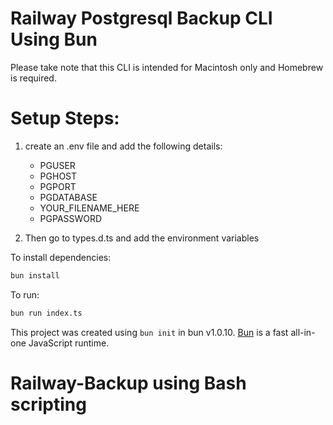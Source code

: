 # Railway Postgresql Backup CLI Using Bun
 Please take note that this CLI is intended for Macintosh only and Homebrew is required.

 # Setup Steps: 
1. create an .env file and add the following details:
    - PGUSER
    - PGHOST
    - PGPORT
    - PGDATABASE
    - YOUR_FILENAME_HERE
    - PGPASSWORD

2. Then go to types.d.ts and add the environment variables

To install dependencies:

```bash
bun install
```

To run:

```bash
bun run index.ts
```

This project was created using `bun init` in bun v1.0.10. [Bun](https://bun.sh) is a fast all-in-one JavaScript runtime.
# Railway-Backup using Bash scripting
